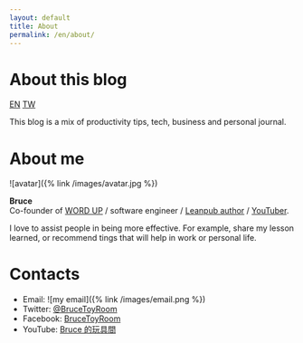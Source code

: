 ```yaml
---
layout: default
title: About
permalink: /en/about/
---
```


# About this blog

<a href="/en/about/" class="lang-btn lang-current">EN</a>
<a href="/tw/about" class="lang-btn">TW</a>

This blog is a mix of productivity tips, tech, business and personal journal.

# About me

![avatar]({% link /images/avatar.jpg %})

**Bruce**  
Co-founder of [WORD UP](https://about.wordup.com.tw/) / software engineer / [Leanpub author](https://leanpub.com/effective-life) / [YouTuber](https://www.youtube.com/channel/UCcf138Dhcch3kPyXnoPE5rA).

I love to assist people in being more effective. For example, share my lesson learned, or recommend tings that will help in work or personal life.

# Contacts

* Email: ![my email]({% link /images/email.png %})
* Twitter: [@BruceToyRoom](https://twitter.com/BruceToyRoom)
* Facebook: [BruceToyRoom](https://www.facebook.com/BruceToyRoom)
* YouTube: [Bruce 的玩具間](https://www.youtube.com/channel/UCcf138Dhcch3kPyXnoPE5rA)
